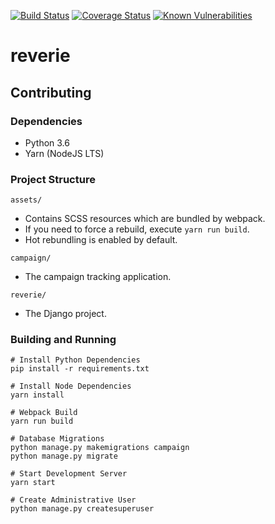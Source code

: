 [![Build Status](https://travis-ci.org/oneirism/reverie.svg?branch=master)](https://travis-ci.org/oneirism/reverie)
[![Coverage Status](https://coveralls.io/repos/github/oneirism/reverie/badge.svg)](https://coveralls.io/github/oneirism/reverie)
[![Known Vulnerabilities](https://snyk.io/test/github/oneirism/reverie/badge.svg?targetFile=requirements.txt)](https://snyk.io/test/github/oneirism/reverie?targetFile=requirements.txt)


# reverie

## Contributing

### Dependencies

* Python 3.6
* Yarn (NodeJS LTS)

### Project Structure

`assets/`

* Contains SCSS resources which are bundled by webpack.
* If you need to force a rebuild, execute `yarn run build`.
* Hot rebundling is enabled by default.

`campaign/`

* The campaign tracking application.

`reverie/`

* The Django project.

### Building and Running

    # Install Python Dependencies
    pip install -r requirements.txt

    # Install Node Dependencies
    yarn install

    # Webpack Build
    yarn run build

    # Database Migrations
    python manage.py makemigrations campaign
    python manage.py migrate

    # Start Development Server
    yarn start

    # Create Administrative User
    python manage.py createsuperuser
